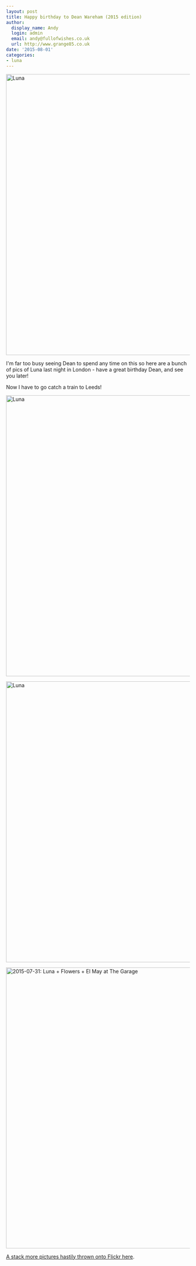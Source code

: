 ```yaml
---
layout: post
title: Happy birthday to Dean Wareham (2015 edition)
author:
  display_name: Andy
  login: admin
  email: andy@fullofwishes.co.uk
  url: http://www.grange85.co.uk
date: '2015-08-01'
categories:
- luna
---
```

<p><a data-flickr-embed="true" href="https://www.flickr.com/photos/grange85/20184866052/in/dateposted-public/" title="Luna"><img src="https://farm1.staticflickr.com/380/20184866052_6cf824fe64_b.jpg" width="1024" height="768" alt="Luna"></a></p>
<p>I'm far too busy seeing Dean to spend any time on this so here are a bunch of pics of Luna last night in London - have a great birthday Dean, and see you later!</p>
<p>Now I have to go catch a train to Leeds!</p>
<p><a data-flickr-embed="true" href="https://www.flickr.com/photos/grange85/20006419909/in/dateposted-public/" title="Luna"><img src="https://farm1.staticflickr.com/365/20006419909_aeb3e2437e_b.jpg" width="1024" height="768" alt="Luna"></a></p>
<p><a data-flickr-embed="true" href="https://www.flickr.com/photos/grange85/20004973538/in/dateposted-public/" title="Luna"><img src="https://farm1.staticflickr.com/481/20004973538_7e862fc85c_b.jpg" width="1024" height="768" alt="Luna"></a></p>
<p><a data-flickr-embed="true" href="https://www.flickr.com/photos/grange85/sets/72157656637112975" title="2015-07-31: Luna + Flowers + El May at The Garage"><img src="https://farm1.staticflickr.com/502/20184867302_901d48b7a4_b.jpg" width="1024" height="768" alt="2015-07-31: Luna + Flowers + El May at The Garage"></a></p>
<p><a href="https://www.flickr.com/photos/grange85/sets/72157656637112975">A stack more pictures hastily thrown onto Flickr here</a>.</p>
